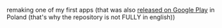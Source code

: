 remaking one of my first apps (that was also [released on Google Play](https://play.google.com/console/u/0/developers/4621284248867707265/app/4974324521907370777/app-dashboard?timespan=thirtyDays) in Poland (that's why the repository is not FULLY in english))
